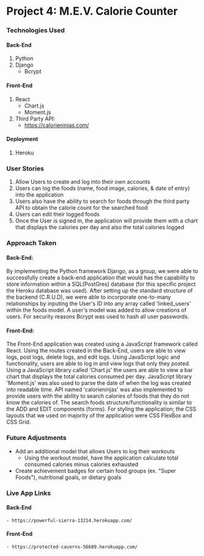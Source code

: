 # Project 4: M.E.V. Calorie Counter

### Technologies Used
#### Back-End
1. Python
2. Django
    - Bcrypt

#### Front-End
1. React
    - Chart.js
    - Moment.js
2. Third Party API:
    - https://calorieninjas.com/

#### Deployment
1. Heroku

### User Stories
1. Allow Users to create and log into their own accounts
2. Users can log the foods (name, food image, calories, & date of entry) into the application
3. Users also have the ability to search for foods through the third party API to obtain the calorie count for the searched food
4. Users can edit their logged foods
5. Once the User is signed in, the application will provide them with a chart that displays the calories per day and also the total calories logged

### Approach Taken
#### Back-End:
By implementing the Python framework Django, as a group, we were able to successfully create a back-end application that would has the capability to store information within a SQL(PostGres) database (for this specific project the Heroku database was used).
After setting up the standard structure of the backend (C.R.U.D), we were able to incorporate one-to-many relationships by inputing the User's ID into any array called 'linked_users' within the foods model.
A user's model was added to allow creations of users. For security reasons Bcrypt was used to hash all user passwords.

#### Front-End:
The Front-End application was created using a JavaScript framework called React. Using the routes created in the Back-End, users are able to view logs, post logs, delete logs, and edit logs. Using JavaScript logic and functionality, users are able to log in and view logs that only they posted. Using a JavaScript library called 'Chart.js' the users are able to view a bar chart that displays the total calories consumed per day. JavaScript library 'Moment.js' was also used to parse the date of when the log was created into readable time.
API named 'calorieninjas' was also implemented to provide users with the ability to search calories of foods that they do not know the calories of. The search foods structure/functionality is similar to the ADD and EDIT components (forms).
For styling the application; the CSS layouts that we used on majority of the application were CSS FlexBox and CSS Grid.

### Future Adjustments
- Add an additional model that allows Users to log their workouts
    - Using the workout model, have the application calculate total consumed calories minus calories exhausted
- Create achievement badges for certain food groups (ex. "Super Foods"), nutritional goals, or dietary goals

### Live App Links
#### Back-End
    - https://powerful-sierra-13214.herokuapp.com/
#### Front-End
    - https://protected-caverns-56689.herokuapp.com/
